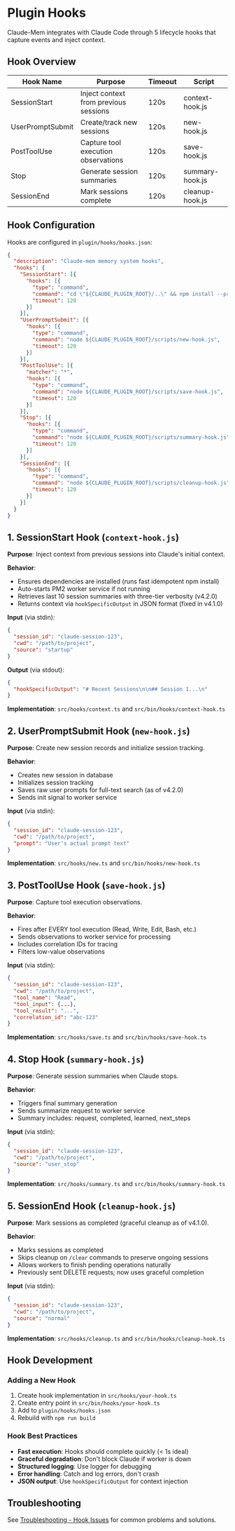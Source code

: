 # Plugin Hooks

Claude-Mem integrates with Claude Code through 5 lifecycle hooks that capture events and inject context.

## Hook Overview

| Hook Name           | Purpose                              | Timeout | Script                  |
|---------------------|--------------------------------------|---------|-------------------------|
| SessionStart        | Inject context from previous sessions| 120s    | context-hook.js         |
| UserPromptSubmit    | Create/track new sessions            | 120s    | new-hook.js             |
| PostToolUse         | Capture tool execution observations  | 120s    | save-hook.js            |
| Stop                | Generate session summaries           | 120s    | summary-hook.js         |
| SessionEnd          | Mark sessions complete               | 120s    | cleanup-hook.js         |

## Hook Configuration

Hooks are configured in `plugin/hooks/hooks.json`:

```json
{
  "description": "Claude-mem memory system hooks",
  "hooks": {
    "SessionStart": [{
      "hooks": [{
        "type": "command",
        "command": "cd \"${CLAUDE_PLUGIN_ROOT}/..\" && npm install --prefer-offline --no-audit --no-fund --loglevel=error && node ${CLAUDE_PLUGIN_ROOT}/scripts/context-hook.js",
        "timeout": 120
      }]
    }],
    "UserPromptSubmit": [{
      "hooks": [{
        "type": "command",
        "command": "node ${CLAUDE_PLUGIN_ROOT}/scripts/new-hook.js",
        "timeout": 120
      }]
    }],
    "PostToolUse": [{
      "matcher": "*",
      "hooks": [{
        "type": "command",
        "command": "node ${CLAUDE_PLUGIN_ROOT}/scripts/save-hook.js",
        "timeout": 120
      }]
    }],
    "Stop": [{
      "hooks": [{
        "type": "command",
        "command": "node ${CLAUDE_PLUGIN_ROOT}/scripts/summary-hook.js",
        "timeout": 120
      }]
    }],
    "SessionEnd": [{
      "hooks": [{
        "type": "command",
        "command": "node ${CLAUDE_PLUGIN_ROOT}/scripts/cleanup-hook.js",
        "timeout": 120
      }]
    }]
  }
}
```

## 1. SessionStart Hook (`context-hook.js`)

**Purpose**: Inject context from previous sessions into Claude's initial context.

**Behavior**:
- Ensures dependencies are installed (runs fast idempotent npm install)
- Auto-starts PM2 worker service if not running
- Retrieves last 10 session summaries with three-tier verbosity (v4.2.0)
- Returns context via `hookSpecificOutput` in JSON format (fixed in v4.1.0)

**Input** (via stdin):
```json
{
  "session_id": "claude-session-123",
  "cwd": "/path/to/project",
  "source": "startup"
}
```

**Output** (via stdout):
```json
{
  "hookSpecificOutput": "# Recent Sessions\n\n## Session 1...\n"
}
```

**Implementation**: `src/hooks/context.ts` and `src/bin/hooks/context-hook.ts`

## 2. UserPromptSubmit Hook (`new-hook.js`)

**Purpose**: Create new session records and initialize session tracking.

**Behavior**:
- Creates new session in database
- Initializes session tracking
- Saves raw user prompts for full-text search (as of v4.2.0)
- Sends init signal to worker service

**Input** (via stdin):
```json
{
  "session_id": "claude-session-123",
  "cwd": "/path/to/project",
  "prompt": "User's actual prompt text"
}
```

**Implementation**: `src/hooks/new.ts` and `src/bin/hooks/new-hook.ts`

## 3. PostToolUse Hook (`save-hook.js`)

**Purpose**: Capture tool execution observations.

**Behavior**:
- Fires after EVERY tool execution (Read, Write, Edit, Bash, etc.)
- Sends observations to worker service for processing
- Includes correlation IDs for tracing
- Filters low-value observations

**Input** (via stdin):
```json
{
  "session_id": "claude-session-123",
  "cwd": "/path/to/project",
  "tool_name": "Read",
  "tool_input": {...},
  "tool_result": "...",
  "correlation_id": "abc-123"
}
```

**Implementation**: `src/hooks/save.ts` and `src/bin/hooks/save-hook.ts`

## 4. Stop Hook (`summary-hook.js`)

**Purpose**: Generate session summaries when Claude stops.

**Behavior**:
- Triggers final summary generation
- Sends summarize request to worker service
- Summary includes: request, completed, learned, next_steps

**Input** (via stdin):
```json
{
  "session_id": "claude-session-123",
  "cwd": "/path/to/project",
  "source": "user_stop"
}
```

**Implementation**: `src/hooks/summary.ts` and `src/bin/hooks/summary-hook.ts`

## 5. SessionEnd Hook (`cleanup-hook.js`)

**Purpose**: Mark sessions as completed (graceful cleanup as of v4.1.0).

**Behavior**:
- Marks sessions as completed
- Skips cleanup on `/clear` commands to preserve ongoing sessions
- Allows workers to finish pending operations naturally
- Previously sent DELETE requests; now uses graceful completion

**Input** (via stdin):
```json
{
  "session_id": "claude-session-123",
  "cwd": "/path/to/project",
  "source": "normal"
}
```

**Implementation**: `src/hooks/cleanup.ts` and `src/bin/hooks/cleanup-hook.ts`

## Hook Development

### Adding a New Hook

1. Create hook implementation in `src/hooks/your-hook.ts`
2. Create entry point in `src/bin/hooks/your-hook.ts`
3. Add to `plugin/hooks/hooks.json`
4. Rebuild with `npm run build`

### Hook Best Practices

- **Fast execution**: Hooks should complete quickly (< 1s ideal)
- **Graceful degradation**: Don't block Claude if worker is down
- **Structured logging**: Use logger for debugging
- **Error handling**: Catch and log errors, don't crash
- **JSON output**: Use `hookSpecificOutput` for context injection

## Troubleshooting

See [Troubleshooting - Hook Issues](../troubleshooting.md#hook-issues) for common problems and solutions.
